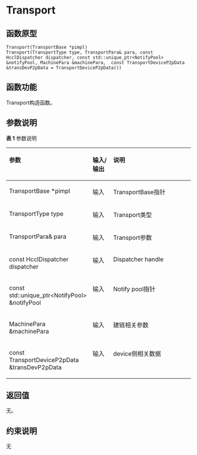 # Transport 

## 函数原型<a name="zh-cn_topic_0000001956458765_section6586mcpsimp"></a>

```
Transport(TransportBase *pimpl)
Transport(TransportType type, TransportPara& para, const HcclDispatcher dispatcher, const std::unique_ptr<NotifyPool> &notifyPool, MachinePara &machinePara,  const TransportDeviceP2pData &transDevP2pData = TransportDeviceP2pData())
```

## 函数功能<a name="zh-cn_topic_0000001956458765_section6589mcpsimp"></a>

Transport构造函数。

## 参数说明<a name="zh-cn_topic_0000001956458765_section6592mcpsimp"></a>

**表 1**  参数说明

<a name="zh-cn_topic_0000001956458765_table6631mcpsimp"></a>
<table><thead align="left"><tr id="zh-cn_topic_0000001956458765_row6638mcpsimp"><th class="cellrowborder" valign="top" width="28.71%" id="mcps1.2.4.1.1"><p id="zh-cn_topic_0000001956458765_p6640mcpsimp"><a name="zh-cn_topic_0000001956458765_p6640mcpsimp"></a><a name="zh-cn_topic_0000001956458765_p6640mcpsimp"></a>参数</p>
</th>
<th class="cellrowborder" valign="top" width="13.86%" id="mcps1.2.4.1.2"><p id="zh-cn_topic_0000001956458765_p6642mcpsimp"><a name="zh-cn_topic_0000001956458765_p6642mcpsimp"></a><a name="zh-cn_topic_0000001956458765_p6642mcpsimp"></a>输入/输出</p>
</th>
<th class="cellrowborder" valign="top" width="57.43000000000001%" id="mcps1.2.4.1.3"><p id="zh-cn_topic_0000001956458765_p6644mcpsimp"><a name="zh-cn_topic_0000001956458765_p6644mcpsimp"></a><a name="zh-cn_topic_0000001956458765_p6644mcpsimp"></a>说明</p>
</th>
</tr>
</thead>
<tbody><tr id="zh-cn_topic_0000001956458765_row185821731172111"><td class="cellrowborder" valign="top" width="28.71%" headers="mcps1.2.4.1.1 "><p id="zh-cn_topic_0000001956458765_p6611mcpsimp"><a name="zh-cn_topic_0000001956458765_p6611mcpsimp"></a><a name="zh-cn_topic_0000001956458765_p6611mcpsimp"></a>TransportBase *pimpl</p>
</td>
<td class="cellrowborder" valign="top" width="13.86%" headers="mcps1.2.4.1.2 "><p id="zh-cn_topic_0000001956458765_p6613mcpsimp"><a name="zh-cn_topic_0000001956458765_p6613mcpsimp"></a><a name="zh-cn_topic_0000001956458765_p6613mcpsimp"></a>输入</p>
</td>
<td class="cellrowborder" valign="top" width="57.43000000000001%" headers="mcps1.2.4.1.3 "><p id="zh-cn_topic_0000001956458765_p6615mcpsimp"><a name="zh-cn_topic_0000001956458765_p6615mcpsimp"></a><a name="zh-cn_topic_0000001956458765_p6615mcpsimp"></a>TransportBase指针</p>
</td>
</tr>
<tr id="zh-cn_topic_0000001956458765_row6646mcpsimp"><td class="cellrowborder" valign="top" width="28.71%" headers="mcps1.2.4.1.1 "><p id="zh-cn_topic_0000001956458765_p6648mcpsimp"><a name="zh-cn_topic_0000001956458765_p6648mcpsimp"></a><a name="zh-cn_topic_0000001956458765_p6648mcpsimp"></a>TransportType type</p>
</td>
<td class="cellrowborder" valign="top" width="13.86%" headers="mcps1.2.4.1.2 "><p id="zh-cn_topic_0000001956458765_p6650mcpsimp"><a name="zh-cn_topic_0000001956458765_p6650mcpsimp"></a><a name="zh-cn_topic_0000001956458765_p6650mcpsimp"></a>输入</p>
</td>
<td class="cellrowborder" valign="top" width="57.43000000000001%" headers="mcps1.2.4.1.3 "><p id="zh-cn_topic_0000001956458765_p6652mcpsimp"><a name="zh-cn_topic_0000001956458765_p6652mcpsimp"></a><a name="zh-cn_topic_0000001956458765_p6652mcpsimp"></a>Transport类型</p>
</td>
</tr>
<tr id="zh-cn_topic_0000001956458765_row6653mcpsimp"><td class="cellrowborder" valign="top" width="28.71%" headers="mcps1.2.4.1.1 "><p id="zh-cn_topic_0000001956458765_p6655mcpsimp"><a name="zh-cn_topic_0000001956458765_p6655mcpsimp"></a><a name="zh-cn_topic_0000001956458765_p6655mcpsimp"></a>TransportPara&amp; para</p>
</td>
<td class="cellrowborder" valign="top" width="13.86%" headers="mcps1.2.4.1.2 "><p id="zh-cn_topic_0000001956458765_p6657mcpsimp"><a name="zh-cn_topic_0000001956458765_p6657mcpsimp"></a><a name="zh-cn_topic_0000001956458765_p6657mcpsimp"></a>输入</p>
</td>
<td class="cellrowborder" valign="top" width="57.43000000000001%" headers="mcps1.2.4.1.3 "><p id="zh-cn_topic_0000001956458765_p6659mcpsimp"><a name="zh-cn_topic_0000001956458765_p6659mcpsimp"></a><a name="zh-cn_topic_0000001956458765_p6659mcpsimp"></a>Transport参数</p>
</td>
</tr>
<tr id="zh-cn_topic_0000001956458765_row6660mcpsimp"><td class="cellrowborder" valign="top" width="28.71%" headers="mcps1.2.4.1.1 "><p id="zh-cn_topic_0000001956458765_p6662mcpsimp"><a name="zh-cn_topic_0000001956458765_p6662mcpsimp"></a><a name="zh-cn_topic_0000001956458765_p6662mcpsimp"></a>const HcclDispatcher dispatcher</p>
</td>
<td class="cellrowborder" valign="top" width="13.86%" headers="mcps1.2.4.1.2 "><p id="zh-cn_topic_0000001956458765_p6664mcpsimp"><a name="zh-cn_topic_0000001956458765_p6664mcpsimp"></a><a name="zh-cn_topic_0000001956458765_p6664mcpsimp"></a>输入</p>
</td>
<td class="cellrowborder" valign="top" width="57.43000000000001%" headers="mcps1.2.4.1.3 "><p id="zh-cn_topic_0000001956458765_p6666mcpsimp"><a name="zh-cn_topic_0000001956458765_p6666mcpsimp"></a><a name="zh-cn_topic_0000001956458765_p6666mcpsimp"></a>Dispatcher handle</p>
</td>
</tr>
<tr id="zh-cn_topic_0000001956458765_row6667mcpsimp"><td class="cellrowborder" valign="top" width="28.71%" headers="mcps1.2.4.1.1 "><p id="zh-cn_topic_0000001956458765_p6669mcpsimp"><a name="zh-cn_topic_0000001956458765_p6669mcpsimp"></a><a name="zh-cn_topic_0000001956458765_p6669mcpsimp"></a>const std::unique_ptr&lt;NotifyPool&gt; &amp;notifyPool</p>
</td>
<td class="cellrowborder" valign="top" width="13.86%" headers="mcps1.2.4.1.2 "><p id="zh-cn_topic_0000001956458765_p6671mcpsimp"><a name="zh-cn_topic_0000001956458765_p6671mcpsimp"></a><a name="zh-cn_topic_0000001956458765_p6671mcpsimp"></a>输入</p>
</td>
<td class="cellrowborder" valign="top" width="57.43000000000001%" headers="mcps1.2.4.1.3 "><p id="zh-cn_topic_0000001956458765_p6673mcpsimp"><a name="zh-cn_topic_0000001956458765_p6673mcpsimp"></a><a name="zh-cn_topic_0000001956458765_p6673mcpsimp"></a>Notify pool指针</p>
</td>
</tr>
<tr id="zh-cn_topic_0000001956458765_row6674mcpsimp"><td class="cellrowborder" valign="top" width="28.71%" headers="mcps1.2.4.1.1 "><p id="zh-cn_topic_0000001956458765_p6676mcpsimp"><a name="zh-cn_topic_0000001956458765_p6676mcpsimp"></a><a name="zh-cn_topic_0000001956458765_p6676mcpsimp"></a>MachinePara &amp;machinePara</p>
</td>
<td class="cellrowborder" valign="top" width="13.86%" headers="mcps1.2.4.1.2 "><p id="zh-cn_topic_0000001956458765_p6678mcpsimp"><a name="zh-cn_topic_0000001956458765_p6678mcpsimp"></a><a name="zh-cn_topic_0000001956458765_p6678mcpsimp"></a>输入</p>
</td>
<td class="cellrowborder" valign="top" width="57.43000000000001%" headers="mcps1.2.4.1.3 "><p id="zh-cn_topic_0000001956458765_entry6679mcpsimpp0"><a name="zh-cn_topic_0000001956458765_entry6679mcpsimpp0"></a><a name="zh-cn_topic_0000001956458765_entry6679mcpsimpp0"></a>建链相关参数</p>
</td>
</tr>
<tr id="zh-cn_topic_0000001956458765_row6680mcpsimp"><td class="cellrowborder" valign="top" width="28.71%" headers="mcps1.2.4.1.1 "><p id="zh-cn_topic_0000001956458765_p6682mcpsimp"><a name="zh-cn_topic_0000001956458765_p6682mcpsimp"></a><a name="zh-cn_topic_0000001956458765_p6682mcpsimp"></a>const TransportDeviceP2pData &amp;transDevP2pData</p>
</td>
<td class="cellrowborder" valign="top" width="13.86%" headers="mcps1.2.4.1.2 "><p id="zh-cn_topic_0000001956458765_p6684mcpsimp"><a name="zh-cn_topic_0000001956458765_p6684mcpsimp"></a><a name="zh-cn_topic_0000001956458765_p6684mcpsimp"></a>输入</p>
</td>
<td class="cellrowborder" valign="top" width="57.43000000000001%" headers="mcps1.2.4.1.3 "><p id="zh-cn_topic_0000001956458765_entry6685mcpsimpp0"><a name="zh-cn_topic_0000001956458765_entry6685mcpsimpp0"></a><a name="zh-cn_topic_0000001956458765_entry6685mcpsimpp0"></a>device侧相关数据</p>
</td>
</tr>
</tbody>
</table>

## 返回值<a name="zh-cn_topic_0000001956458765_section6616mcpsimp"></a>

无。

## 约束说明<a name="zh-cn_topic_0000001956458765_section6619mcpsimp"></a>

无

